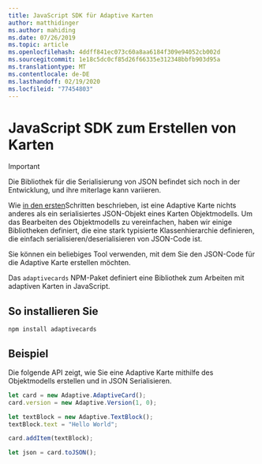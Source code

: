 ```yaml
---
title: JavaScript SDK für Adaptive Karten
author: matthidinger
ms.author: mahiding
ms.date: 07/26/2019
ms.topic: article
ms.openlocfilehash: 4ddff841ec073c60a8aa6184f309e94052cb002d
ms.sourcegitcommit: 1e18c5dc0cf85d26f66335e312348bbfb903d95a
ms.translationtype: MT
ms.contentlocale: de-DE
ms.lasthandoff: 02/19/2020
ms.locfileid: "77454803"
---
```

# <a name="javascript-sdk-for-creating-cards"></a>JavaScript SDK zum Erstellen von Karten

> [!IMPORTANT]
> Die Bibliothek für die Serialisierung von JSON befindet sich noch in der Entwicklung, und ihre miterlage kann variieren.

Wie [in den ersten](../../authoring-cards/getting-started.md)Schritten beschrieben, ist eine Adaptive Karte nichts anderes als ein serialisiertes JSON-Objekt eines Karten Objektmodells.  Um das Bearbeiten des Objektmodells zu vereinfachen, haben wir einige Bibliotheken definiert, die eine stark typisierte Klassenhierarchie definieren, die einfach serialisieren/deserialisieren von JSON-Code ist.

Sie können ein beliebiges Tool verwenden, mit dem Sie den JSON-Code für die Adaptive Karte erstellen möchten.

Das `adaptivecards` NPM-Paket definiert eine Bibliothek zum Arbeiten mit adaptiven Karten in JavaScript.

## <a name="to-install"></a>So installieren Sie
```console
npm install adaptivecards
```

## <a name="example"></a>Beispiel

Die folgende API zeigt, wie Sie eine Adaptive Karte mithilfe des Objektmodells erstellen und in JSON Serialisieren.

```typescript
let card = new Adaptive.AdaptiveCard();
card.version = new Adaptive.Version(1, 0);

let textBlock = new Adaptive.TextBlock();
textBlock.text = "Hello World";

card.addItem(textBlock);

let json = card.toJSON();
```
